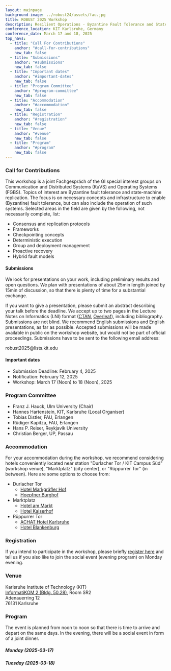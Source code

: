 ```yaml
---
layout: mainpage
background-image: ../robust24/assets/fau.jpg
title: ROBUST 2025 Workshop
description: Resilient Operations - Byzantine Fault Tolerance and State-Machine Replication
conference_location: KIT Karlsruhe, Germany
conference_date: March 17 and 18, 2025
top_navs:
  - title: "Call For Contributions"
    anchor: "#call-for-contributions"
    new_tab: false
  - title: "Submissions"
    anchor: "#submissions"
    new_tab: false
  - title: "Important dates"
    anchor: "#important-dates"
    new_tab: false
  - title: "Program Committee"
    anchor: "#program-committee"
    new_tab: false
  - title: "Accommodation"
    anchor: "#accommodation"
    new_tab: false
  - title: "Registration"
    anchor: "#registration"
    new_tab: false
  - title: "Venue"
    anchor: "#venue"
    new_tab: false
  - title: "Program"
    anchor: "#program"
    new_tab: false
---
```


### Call for Contributions

This workshop is a joint Fachgespräch of the GI special interest groups on Communication and Distributed Systems (KuVS) and Operating Systems (FGBS).
Topics of interest are Byzantine fault tolerance and state-machine replication.
The focus is on necessary concepts and infrastructure to enable (Byzantine) fault tolerance, but can also include the operation of such systems.
Selected areas in the field are given by the following, not necessarily complete, list:


* Consensus and replication protocols
* Frameworks
* Checkpointing concepts
* Deterministic execution
* Group and deployment management
* Proactive recovery
* Hybrid fault models

<!-- * System support for blockchain
* System support for resource-limited devices and blockchain
* Resilient agreement protocols
* Trusted execution for improved resilience of decentralized infrastructures
* Blockchain consistency
* Cryptocurrency attacks and incentives
* Smart contract performance and security
* Blockchain soft and hard forks
* Anonymity and confidentiality in distributed ledgers
* Governance of distributed ledgers
* Scalability of distributed ledgers
* Use cases
* Novel application scenarios -->


#### Submissions

We look for presentations on your work, including preliminary results and open questions.
We plan with presentations of about 25min length joined by 15min of discussion, so that there is plenty of time for a substantial exchange.

If you want to give a presentation, please submit an abstract describing your talk before the deadline.
We accept up to two pages in the Lecture Notes on Informatics (LNI) format ([CTAN](https://www.ctan.org/pkg/lni), [Overleaf](https://www.overleaf.com/latex/templates/template-for-lecture-notes-in-informatics-lni-manuscripts/hydnrjckjwrp)), including bibliography.
Submissions are not blind.
We recommend English submissions and English presentations, as far as possible.
Accepted submissions will be made available in public on the workshop website, but would not be part of official proceedings.
Submissions have to be sent to the following email address:


robust2025<span style="display: none">submission</span>@<span style="display: none">mailing</span>lists.kit.edu



#### Important dates

* Submission Deadline: February 4, 2025
* Notification: February 12, 2025
* Workshop: March 17 (Noon) to 18 (Noon), 2025

### Program Committee


* Franz J. Hauck, Ulm University (Chair)
* Hannes Hartenstein, KIT, Karlsruhe (Local Organiser)
* Tobias Distler, FAU, Erlangen
* Rüdiger Kapitza, FAU, Erlangen
* Hans P. Reiser, Reykjavík University
* Christian Berger, UP, Passau


### Accommodation

For your accommodation during the workshop, we recommend considering hotels conveniently located near station "Durlacher Tor / KIT Campus Süd" (workshop venue), "Marktplatz" (city center), or "Rüppurrer Tor" (in between).
Here are some options to choose from:

* Durlacher Tor
    + [Hotel Markgräfler Hof](https://hotel-markgraefler-hof.de/)
    + [Hoepfner Burghof](https://hoepfner-burghof.com/)
* Marktplatz
    + [Hotel am Markt](https://www.hotelammarkt.de/)
    + [Hotel Kaiserhof](https://hotelkaiserhof-ka.de/)
* Rüppurrer Tor
    + [ACHAT Hotel Karlsruhe](https://achat-hotels.com/hotels/karlsruhe-city)
    + [Hotel Blankenburg](https://hotelblankenburg-karlsruhe.de/)



### Registration

If you intend to participate in the workshop, please briefly [register here](https://www.betriebssysteme.org/aktivitaeten/treffen/robust2025/) and tell us if you also like to join the social event (evening program) on Monday evening.


### Venue

Karlsruhe Institute of Technology (KIT) \
[InformatiKOM 2 (Bldg. 50.28)](https://www.kit.edu/campusplan/map.php?id=50.28), Room SR2 \
Adenauerring 12 \
76131 Karlsruhe



### Program
The event is planned from noon to noon so that there is time to arrive and depart on the same days.
In the evening, there will be a social event in form of a joint dinner.

##### Monday (2025-03-17)

##### Tuesday (2025-03-18)
